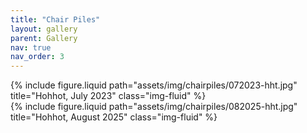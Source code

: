 ```yaml
---
title: "Chair Piles"
layout: gallery
parent: Gallery
nav: true
nav_order: 3
---
```


<div class="row justify-content-sm-center">
  <div class="col-sm-8 mt-3 mt-md-0">
    {% include figure.liquid path="assets/img/chairpiles/072023-hht.jpg" title="Hohhot, July 2023" class="img-fluid" %}
  </div>
  <div class="col-sm-4 mt-3 mt-md-0">
    {% include figure.liquid path="assets/img/chairpiles/082025-hht.jpg" title="Hohhot, August 2025" class="img-fluid" %}
  </div>
</div>
